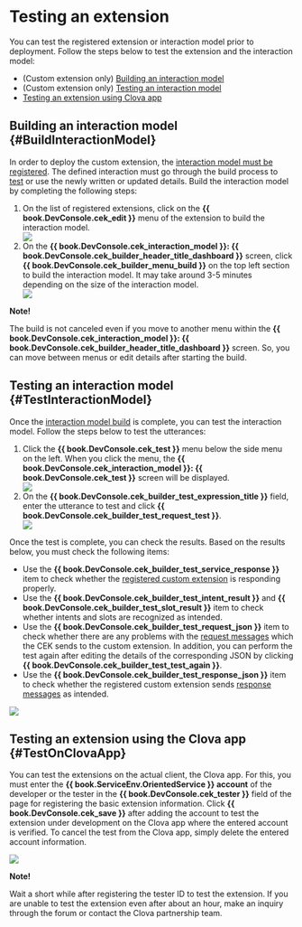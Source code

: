 # Testing an extension
You can test the registered extension or interaction model prior to deployment. Follow the steps below to test the extension and the interaction model:

* (Custom extension only) [Building an interaction model](#BuildInteractionModel)
* (Custom extension only) [Testing an interaction model](#TestInteractionModel)
* [Testing an extension using Clova app](#TestOnClovaApp)

## Building an interaction model {#BuildInteractionModel}

In order to deploy the custom extension, the [interaction model must be registered](/DevConsole/Guides/CEK/Register_Interaction_Model.md). The defined interaction must go through the build process to [test](#TestInteractionModel) or use the newly written or updated details. Build the interaction model by completing the following steps:

<ol>
  <li>On the list of registered extensions, click on the <strong>{{ book.DevConsole.cek_edit }}</strong> menu of the extension to build the interaction model.</li>
  <img src="/DevConsole/Resources/Images/DevConsole-Interaction_Model_Menu.png" />
  <li>On the <strong>{{ book.DevConsole.cek_interaction_model }}: {{ book.DevConsole.cek_builder_header_title_dashboard }}</strong> screen, click <strong>{{ book.DevConsole.cek_builder_menu_build }}</strong> on the top left section to build the interaction model. It may take around 3-5 minutes depending on the size of the interaction model.</li>
  <img src="/DevConsole/Resources/Images/DevConsole-Build_Interaction_Model.png" />
</ol>

<div class="note">
  <p><strong>Note!</strong></p>
  <p>The build is not canceled even if you move to another menu within the <strong>{{ book.DevConsole.cek_interaction_model }}: {{ book.DevConsole.cek_builder_header_title_dashboard }}</strong> screen. So, you can move between menus or edit details after starting the build.</p>
</div>

## Testing an interaction model {#TestInteractionModel}

Once the [interaction model build](#BuildInteractionModel) is complete, you can test the interaction model. Follow the steps below to test the utterances:

<ol>
  <li>Click the <strong>{{ book.DevConsole.cek_test }}</strong> menu below the side menu on the left. When you click the menu, the <strong>{{ book.DevConsole.cek_interaction_model }}: {{ book.DevConsole.cek_test }}</strong> screen will be displayed.</li>
  <img src="/DevConsole/Resources/Images/DevConsole-Test_Menu.png" />
  <li>On the <strong>{{ book.DevConsole.cek_builder_test_expression_title }}</strong> field, enter the utterance to test and click <strong>{{ book.DevConsole.cek_builder_test_request_test }}</strong>.</li>
  <img src="/DevConsole/Resources/Images/DevConsole-Test_Utterance_Example.png" />
</ol>

Once the test is complete, you can check the results. Based on the results below, you must check the following items:

* Use the **{{ book.DevConsole.cek_builder_test_service_response }}** item to check whether the [registered custom extension](/DevConsole/Guides/CEK/Register_Extension.md) is responding properly.
* Use the **{{ book.DevConsole.cek_builder_test_intent_result }}** and **{{ book.DevConsole.cek_builder_test_slot_result }}** item to check whether intents and slots are recognized as intended.
* Use the **{{ book.DevConsole.cek_builder_test_request_json }}** item to check whether there are any problems with the [request messages](/CEK/References/CEK_API.md#CustomExtRequestMessage) which the CEK sends to the custom extension. In addition, you can perform the test again after editing the details of the corresponding JSON by clicking **{{ book.DevConsole.cek_builder_test_test_again }}**.
* Use the **{{ book.DevConsole.cek_builder_test_response_json }}** item to check whether the registered custom extension sends [response messages](/CEK/References/CEK_API.md#CustomExtResponseMessage) as intended.

![](/DevConsole/Resources/Images/DevConsole-Test_Result.png)

## Testing an extension using the Clova app {#TestOnClovaApp}

You can test the extensions on the actual client, the Clova app. For this, you must enter the <strong>{{ book.ServiceEnv.OrientedService }} account</strong> of the developer or the tester in the **{{ book.DevConsole.cek_tester }}** field of the page for registering the basic extension information. Click **{{ book.DevConsole.cek_save }}** after adding the account to test the extension under development on the Clova app where the entered account is verified. To cancel the test from the Clova app, simply delete the entered account information.

![](/DevConsole/Resources/Images/DevConsole-Add_Tester_ID.png)

<div class="note">
  <p><strong>Note!</strong></p>
  <p>Wait a short while after registering the tester ID to test the extension. If you are unable to test the extension even after about an hour, make an inquiry through the forum or contact the Clova partnership team.</p>
</div>
